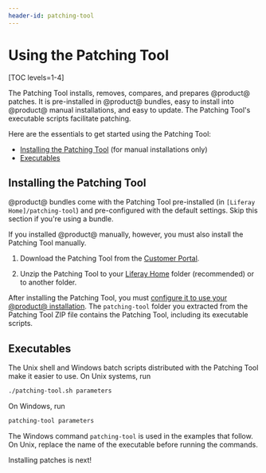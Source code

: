 ```yaml
---
header-id: patching-tool
---
```


# Using the Patching Tool

[TOC levels=1-4]

The Patching Tool installs, removes, compares, and prepares @product@ patches.
It is pre-installed in @product@ bundles, easy to install into @product@ manual
installations, and easy to update. The Patching Tool's executable scripts
facilitate patching. 

Here are the essentials to get started using the Patching Tool:

- [Installing the Patching Tool](#installing-the-patching-tool) (for manual installations only)
- [Executables](#executables)

## Installing the Patching Tool

@product@ bundles come with the Patching Tool pre-installed (in `[Liferay
Home]/patching-tool`) and pre-configured with the default settings. Skip this
section if you're using a bundle. 

If you installed @product@ manually, however, you must also install the Patching
Tool manually. 

1.  Download the Patching Tool from the
    [Customer Portal](https://customer.liferay.com/downloads?p_p_id=com_liferay_osb_customer_downloads_display_web_DownloadsDisplayPortlet&_com_liferay_osb_customer_downloads_display_web_DownloadsDisplayPortlet_productAssetCategoryId=118191019&_com_liferay_osb_customer_downloads_display_web_DownloadsDisplayPortlet_fileTypeAssetCategoryId=118191066).

2.  Unzip the Patching Tool to your
    [Liferay Home](/docs/7-2/deploy/-/knowledge_base/d/liferay-home)
    folder (recommended) or to another folder. 

After installing the Patching Tool, you must
[configure it to use your @product@ installation](/docs/7-2/deploy/-/knowledge_base/d/configuring-the-patching-tool).
The `patching-tool` folder you extracted from the Patching Tool ZIP file
contains the Patching Tool, including its executable scripts. 

## Executables

The Unix shell and Windows batch scripts distributed with the Patching Tool make
it easier to use. On Unix systems, run

```bash
./patching-tool.sh parameters
```

On Windows, run

```bash
patching-tool parameters
```

The Windows command `patching-tool` is used in the examples that follow. On
Unix, replace the name of the executable before running the commands. 

Installing patches is next! 
